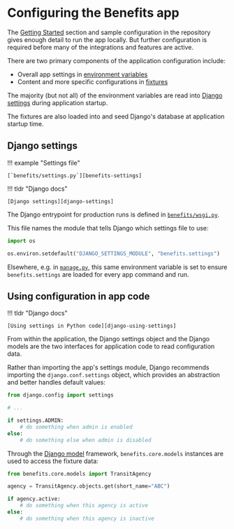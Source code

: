 # Configuring the Benefits app

The [Getting Started][getting-started] section and sample configuration in the repository gives enough detail to
run the app locally. But further configuration is required before many of the integrations and features are active.

There are two primary components of the application configuration include:

- Overall app settings in [environment variables][env-vars]
- Content and more specific configurations in [fixtures][fixtures]

The majority (but not all) of the environment variables are read into [Django settings](#django-settings) during application
startup.

The fixtures are also loaded into and seed Django's database at application startup time.

## Django settings

!!! example "Settings file"

    [`benefits/settings.py`][benefits-settings]

!!! tldr "Django docs"

    [Django settings][django-settings]

The Django entrypoint for production runs is defined in [`benefits/wsgi.py`][benefits-wsgi].

This file names the module that tells Django which settings file to use:

```python
import os

os.environ.setdefault("DJANGO_SETTINGS_MODULE", "benefits.settings")
```

Elsewhere, e.g. in [`manage.py`][benefits-manage], this same environment variable is set to ensure `benefits.settings`
are loaded for every app command and run.

## Using configuration in app code

!!! tldr "Django docs"

    [Using settings in Python code][django-using-settings]

From within the application, the Django settings object and the Django models are the two interfaces for application code to
read configuration data.

Rather than importing the app's settings module, Django recommends importing the `django.conf.settings` object, which provides
an abstraction and better handles default values:

```python
from django.config import settings

# ...

if settings.ADMIN:
    # do something when admin is enabled
else:
    # do something else when admin is disabled
```

Through the [Django model][django-model] framework, `benefits.core.models` instances are used to access the fixture data:

```python
from benefits.core.models import TransitAgency

agency = TransitAgency.objects.get(short_name="ABC")

if agency.active:
    # do something when this agency is active
else:
    # do something when this agency is inactive
```

[benefits-manage]: https://github.com/cal-itp/benefits/blob/dev/manage.py
[benefits-settings]: https://github.com/cal-itp/benefits/blob/dev/benefits/settings.py
[benefits-wsgi]: https://github.com/cal-itp/benefits/blob/dev/benefits/wsgi.py
[django-model]: https://docs.djangoproject.com/en/4.0/topics/db/models/
[django-settings]: https://docs.djangoproject.com/en/4.0/topics/settings/
[django-using-settings]: https://docs.djangoproject.com/en/4.0/topics/settings/#using-settings-in-python-code
[env-vars]: environment-variables.md
[fixtures]: fixtures.md
[getting-started]: ../getting-started/README.md
